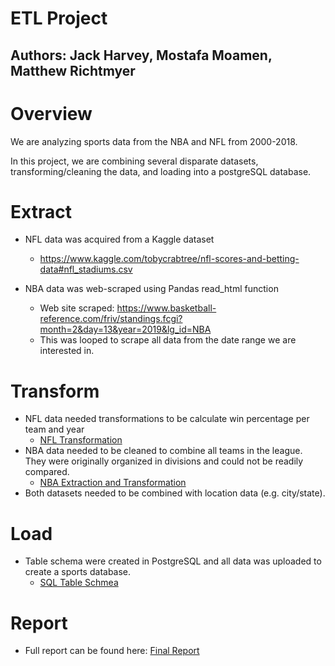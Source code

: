 # ETL Project
## Authors: Jack Harvey, Mostafa Moamen, Matthew Richtmyer

# Overview
We are analyzing sports data from the NBA and NFL from 2000-2018. 

In this project, we are combining several disparate datasets, transforming/cleaning the data, and loading into a postgreSQL database. 

# Extract
* NFL data was acquired from a Kaggle dataset
  * https://www.kaggle.com/tobycrabtree/nfl-scores-and-betting-data#nfl_stadiums.csv

* NBA data was web-scraped using Pandas read_html function
  * Web site scraped: https://www.basketball-reference.com/friv/standings.fcgi?month=2&day=13&year=2019&lg_id=NBA
  * This was looped to scrape all data from the date range we are interested in. 
  
# Transform
* NFL data needed transformations to be calculate win percentage per team and year
  * [NFL Transformation](https://github.com/mrichtmyer/ETL_Project/blob/master/code/python/Full%20Data.ipynb)
* NBA data needed to be cleaned to combine all teams in the league. They were originally organized in divisions and could not be readily compared. 
  * [NBA Extraction and Transformation](https://github.com/mrichtmyer/ETL_Project/blob/master/code/python/nba_data.py)
* Both datasets needed to be combined with location data (e.g. city/state). 

# Load
* Table schema were created in PostgreSQL and all data was uploaded to create a sports database. 
  * [SQL Table Schmea](https://github.com/mrichtmyer/ETL_Project/blob/master/code/postgreSQL/sports_data.sql)
  
# Report
* Full report can be found here: [Final Report](https://github.com/mrichtmyer/ETL_Project/blob/master/report/ETL_report.pdf)
